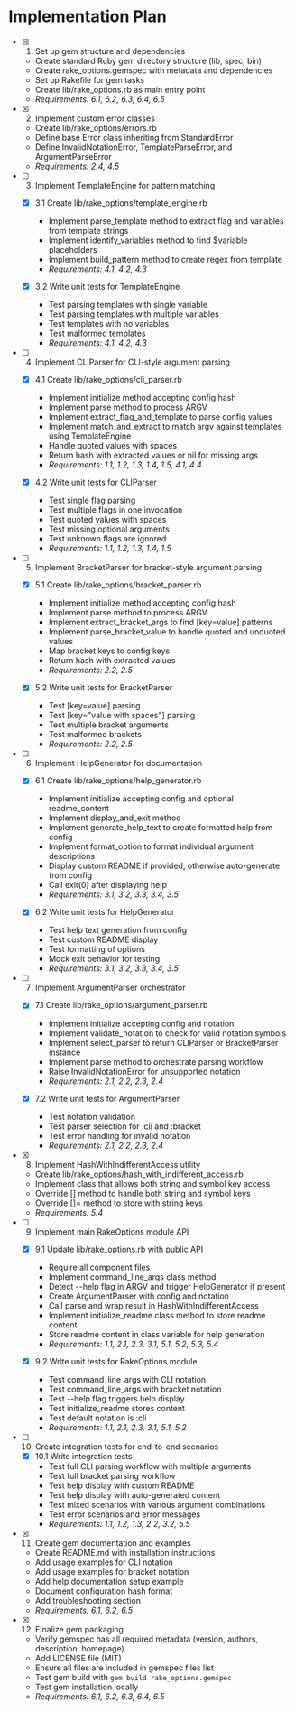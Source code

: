 # Implementation Plan

- [x] 1. Set up gem structure and dependencies
  - Create standard Ruby gem directory structure (lib, spec, bin)
  - Create rake_options.gemspec with metadata and dependencies
  - Set up Rakefile for gem tasks
  - Create lib/rake_options.rb as main entry point
  - _Requirements: 6.1, 6.2, 6.3, 6.4, 6.5_

- [x] 2. Implement custom error classes
  - Create lib/rake_options/errors.rb
  - Define base Error class inheriting from StandardError
  - Define InvalidNotationError, TemplateParseError, and ArgumentParseError
  - _Requirements: 2.4, 4.5_

- [ ] 3. Implement TemplateEngine for pattern matching
  - [x] 3.1 Create lib/rake_options/template_engine.rb
    - Implement parse_template method to extract flag and variables from template strings
    - Implement identify_variables method to find $variable placeholders
    - Implement build_pattern method to create regex from template
    - _Requirements: 4.1, 4.2, 4.3_
  
  - [x] 3.2 Write unit tests for TemplateEngine
    - Test parsing templates with single variable
    - Test parsing templates with multiple variables
    - Test templates with no variables
    - Test malformed templates
    - _Requirements: 4.1, 4.2, 4.3_

- [ ] 4. Implement CLIParser for CLI-style argument parsing
  - [x] 4.1 Create lib/rake_options/cli_parser.rb
    - Implement initialize method accepting config hash
    - Implement parse method to process ARGV
    - Implement extract_flag_and_template to parse config values
    - Implement match_and_extract to match argv against templates using TemplateEngine
    - Handle quoted values with spaces
    - Return hash with extracted values or nil for missing args
    - _Requirements: 1.1, 1.2, 1.3, 1.4, 1.5, 4.1, 4.4_
  
  - [x] 4.2 Write unit tests for CLIParser
    - Test single flag parsing
    - Test multiple flags in one invocation
    - Test quoted values with spaces
    - Test missing optional arguments
    - Test unknown flags are ignored
    - _Requirements: 1.1, 1.2, 1.3, 1.4, 1.5_

- [ ] 5. Implement BracketParser for bracket-style argument parsing
  - [x] 5.1 Create lib/rake_options/bracket_parser.rb
    - Implement initialize method accepting config hash
    - Implement parse method to process ARGV
    - Implement extract_bracket_args to find [key=value] patterns
    - Implement parse_bracket_value to handle quoted and unquoted values
    - Map bracket keys to config keys
    - Return hash with extracted values
    - _Requirements: 2.2, 2.5_
  
  - [x] 5.2 Write unit tests for BracketParser
    - Test [key=value] parsing
    - Test [key="value with spaces"] parsing
    - Test multiple bracket arguments
    - Test malformed brackets
    - _Requirements: 2.2, 2.5_

- [ ] 6. Implement HelpGenerator for documentation
  - [x] 6.1 Create lib/rake_options/help_generator.rb
    - Implement initialize accepting config and optional readme_content
    - Implement display_and_exit method
    - Implement generate_help_text to create formatted help from config
    - Implement format_option to format individual argument descriptions
    - Display custom README if provided, otherwise auto-generate from config
    - Call exit(0) after displaying help
    - _Requirements: 3.1, 3.2, 3.3, 3.4, 3.5_
  
  - [x] 6.2 Write unit tests for HelpGenerator
    - Test help text generation from config
    - Test custom README display
    - Test formatting of options
    - Mock exit behavior for testing
    - _Requirements: 3.1, 3.2, 3.3, 3.4, 3.5_

- [ ] 7. Implement ArgumentParser orchestrator
  - [x] 7.1 Create lib/rake_options/argument_parser.rb
    - Implement initialize accepting config and notation
    - Implement validate_notation to check for valid notation symbols
    - Implement select_parser to return CLIParser or BracketParser instance
    - Implement parse method to orchestrate parsing workflow
    - Raise InvalidNotationError for unsupported notation
    - _Requirements: 2.1, 2.2, 2.3, 2.4_
  
  - [x] 7.2 Write unit tests for ArgumentParser
    - Test notation validation
    - Test parser selection for :cli and :bracket
    - Test error handling for invalid notation
    - _Requirements: 2.1, 2.2, 2.3, 2.4_

- [x] 8. Implement HashWithIndifferentAccess utility
  - Create lib/rake_options/hash_with_indifferent_access.rb
  - Implement class that allows both string and symbol key access
  - Override [] method to handle both string and symbol keys
  - Override []= method to store with string keys
  - _Requirements: 5.4_

- [ ] 9. Implement main RakeOptions module API
  - [x] 9.1 Update lib/rake_options.rb with public API
    - Require all component files
    - Implement command_line_args class method
    - Detect --help flag in ARGV and trigger HelpGenerator if present
    - Create ArgumentParser with config and notation
    - Call parse and wrap result in HashWithIndifferentAccess
    - Implement initialize_readme class method to store readme content
    - Store readme content in class variable for help generation
    - _Requirements: 1.1, 2.1, 2.3, 3.1, 5.1, 5.2, 5.3, 5.4_
  
  - [x] 9.2 Write unit tests for RakeOptions module
    - Test command_line_args with CLI notation
    - Test command_line_args with bracket notation
    - Test --help flag triggers help display
    - Test initialize_readme stores content
    - Test default notation is :cli
    - _Requirements: 1.1, 2.1, 2.3, 3.1, 5.1, 5.2_

- [ ] 10. Create integration tests for end-to-end scenarios
  - [x] 10.1 Write integration tests
    - Test full CLI parsing workflow with multiple arguments
    - Test full bracket parsing workflow
    - Test help display with custom README
    - Test help display with auto-generated content
    - Test mixed scenarios with various argument combinations
    - Test error scenarios and error messages
    - _Requirements: 1.1, 1.2, 1.3, 2.2, 3.2, 5.5_

- [x] 11. Create gem documentation and examples
  - Create README.md with installation instructions
  - Add usage examples for CLI notation
  - Add usage examples for bracket notation
  - Add help documentation setup example
  - Document configuration hash format
  - Add troubleshooting section
  - _Requirements: 6.1, 6.2, 6.5_

- [x] 12. Finalize gem packaging
  - Verify gemspec has all required metadata (version, authors, description, homepage)
  - Add LICENSE file (MIT)
  - Ensure all files are included in gemspec files list
  - Test gem build with `gem build rake_options.gemspec`
  - Test gem installation locally
  - _Requirements: 6.1, 6.2, 6.3, 6.4, 6.5_
